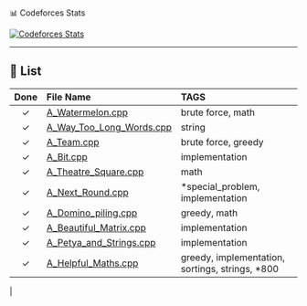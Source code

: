 📊 Codeforces Stats

[![Codeforces Stats](https://codeforces-readme-stats.vercel.app/api/card?username=MatrixIIIT&theme=dark)](https://codeforces.com/profile/MatrixIIIT)

---

## 📁 List

| Done | File Name                                      | TAGS                                       |
|:----:|:-----------------------------------------------|:--------------------------------------------|
| ✓    | [A_Watermelon.cpp](https://codeforces.com/problemset/problem/4/A)| brute force, math |
| ✓    | [A_Way_Too_Long_Words.cpp](https://codeforces.com/problemset/problem/71/A)| string |
| ✓    | [A_Team.cpp](https://codeforces.com/problemset/problem/231/A)| brute force, greedy |
| ✓    | [A_Bit.cpp](https://codeforces.com/problemset/problem/282/A)| implementation |
| ✓    | [A_Theatre_Square.cpp](https://codeforces.com/problemset/problem/1/A)| math |
| ✓    | [A_Next_Round.cpp](https://codeforces.com/problemset/problem/158/A)| *special_problem, implementation |
| ✓    | [A_Domino_piling.cpp](https://codeforces.com/problemset/problem/50/A)| greedy, math |
| ✓    | [A_Beautiful_Matrix.cpp](https://codeforces.com/problemset/problem/263/A)| implementation |
| ✓    | [A_Petya_and_Strings.cpp](https://codeforces.com/problemset/problem/112/A)| implementation |
| ✓    | [A_Helpful_Maths.cpp](https://codeforces.com/problemset/problem/339/A)| greedy, implementation, sortings, strings, *800
 |